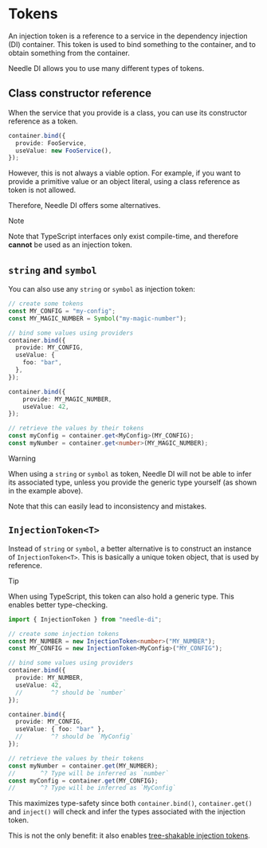 # Tokens

An injection token is a reference to a service in the dependency injection (DI) container. This token is used 
to bind something to the container, and to obtain something from the container.

Needle DI allows you to use many different types of tokens.

## Class constructor reference

When the service that you provide is a class, you can use its constructor reference as a token.

```typescript
container.bind({
  provide: FooService,
  useValue: new FooService(),
});
```

However, this is not always a viable option. For example, if you want to provide a primitive value or an object literal,
using a class reference as token is not allowed.

Therefore, Needle DI offers some alternatives.

> [!NOTE]
> Note that TypeScript interfaces only exist compile-time, and therefore **cannot** be used as an injection token.

## `string` and `symbol`

You can also use any `string` or `symbol` as injection token:

```typescript
// create some tokens
const MY_CONFIG = "my-config";
const MY_MAGIC_NUMBER = Symbol("my-magic-number");

// bind some values using providers
container.bind({
  provide: MY_CONFIG,
  useValue: {
    foo: "bar",
  },
});

container.bind({
    provide: MY_MAGIC_NUMBER,
    useValue: 42,
});

// retrieve the values by their tokens
const myConfig = container.get<MyConfig>(MY_CONFIG);
const myNumber = container.get<number>(MY_MAGIC_NUMBER);
```

> [!WARNING]
> When using a `string` or `symbol` as token, Needle DI will not be able to infer its associated type, unless you 
> provide the generic type yourself (as shown in the example above).
>
> Note that this can easily lead to inconsistency and mistakes.

## `InjectionToken<T>`

Instead of `string` or `symbol`, a better alternative is to construct an instance of `InjectionToken<T>`. This is
basically a unique token object, that is used by reference.

> [!TIP]
> When using TypeScript, this token can also hold a generic type. This enables better type-checking.

```typescript
import { InjectionToken } from "needle-di";

// create some injection tokens
const MY_NUMBER = new InjectionToken<number>("MY_NUMBER");
const MY_CONFIG = new InjectionToken<MyConfig>("MY_CONFIG");

// bind some values using providers
container.bind({
  provide: MY_NUMBER,
  useValue: 42,
  //        ^? should be `number`
});

container.bind({
  provide: MY_CONFIG,
  useValue: { foo: "bar" },
  //        ^? should be `MyConfig`
});

// retrieve the values by their tokens
const myNumber = container.get(MY_NUMBER);
//       ^? Type will be inferred as `number`
const myConfig = container.get(MY_CONFIG);
//       ^? Type will be inferred as `MyConfig`
```

This maximizes type-safety since both `container.bind()`, `container.get()` and `inject()` will check and infer the
types associated with the injection token.

This is not the only benefit: it also enables [tree-shakable injection tokens](/advanced/tree-shaking).
